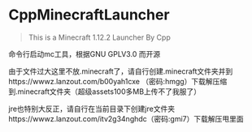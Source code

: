 # CppMinecraftLauncher
> This is a Minecraft 1.12.2 Launcher By Cpp

命令行启动mc工具，根据GNU GPLV3.0 而开源

由于文件过大这里不放.minecraft了，请自行创建.minecraft文件夹并到https://wwwz.lanzout.com/b00yah1cxe （密码:hmgg）下载解压缩到.minecraft文件夹（超级assets100多MB上传不了我服了）

jre也特别大反正，请自行在当前目录下创建jre文件夹https://wwwz.lanzout.com/itv2g34nghdc（密码:gmi7）下载解压甩里面
